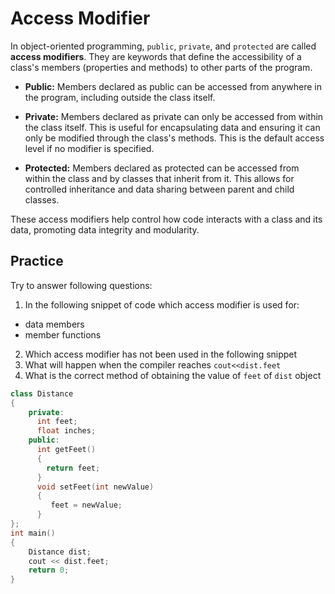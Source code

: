 # Access Modifier

In object-oriented programming, `public`, `private`, and `protected` are called **access modifiers**. They are keywords that define the accessibility of a class's members (properties and methods) to other parts of the program.

* **Public:** Members declared as public can be accessed from anywhere in the program,  including outside the class itself. 

* **Private:** Members declared as private can only be accessed from within the class itself. This is useful for encapsulating data and ensuring it can only be modified through the class's methods. This is the default access level if no modifier is specified.

* **Protected:** Members declared as protected can be accessed from within the class and by classes that inherit from it. This allows for controlled inheritance and data sharing between parent and child classes.

These access modifiers help control how code interacts with a class and its data, promoting data integrity and modularity.

## Practice

Try to answer following questions:

1. In the following snippet of code which access modifier is used for:  
- data members
- member functions
2. Which access modifier has not been used in the following snippet
3. What will happen when the compiler reaches `cout<<dist.feet`
4. What is the correct method of obtaining the value of `feet` of `dist` object

```c++
class Distance
{
    private: 
      int feet;
      float inches;
    public:
      int getFeet()
      {
        return feet;
      }
      void setFeet(int newValue)
      {
         feet = newValue;
      }
};
int main()
{
    Distance dist;
    cout << dist.feet;
    return 0;
}
```